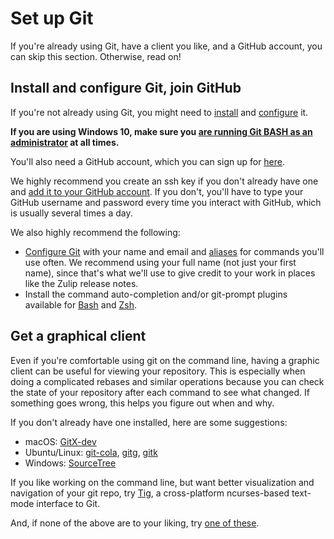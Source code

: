 # Set up Git

If you're already using Git, have a client you like, and a GitHub account, you
can skip this section. Otherwise, read on!

## Install and configure Git, join GitHub

If you're not already using Git, you might need to [install][gitbook-install]
and [configure][gitbook-setup] it.

**If you are using Windows 10, make sure you [are running Git BASH as an
administrator][git-bash-admin] at all times.**

You'll also need a GitHub account, which you can sign up for
[here][github-join].

We highly recommend you create an ssh key if you don't already have
one and [add it to your GitHub account][github-help-add-ssh-key].  If
you don't, you'll have to type your GitHub username and password every
time you interact with GitHub, which is usually several times a day.

We also highly recommend the following:

- [Configure Git][gitbook-config] with your name and email and
  [aliases][gitbook-aliases] for commands you'll use often.  We
  recommend using your full name (not just your first name), since
  that's what we'll use to give credit to your work in places like the
  Zulip release notes.
- Install the command auto-completion and/or git-prompt plugins available for
  [Bash][gitbook-other-envs-bash] and [Zsh][gitbook-other-envs-zsh].

## Get a graphical client

Even if you're comfortable using git on the command line, having a graphic
client can be useful for viewing your repository. This is especially when doing
a complicated rebases and similar operations because you can check the state of
your repository after each command to see what changed. If something goes
wrong, this helps you figure out when and why.

If you don't already have one installed, here are some suggestions:

- macOS: [GitX-dev][gitgui-gitxdev]
- Ubuntu/Linux: [git-cola][gitgui-gitcola], [gitg][gitgui-gitg], [gitk][gitgui-gitk]
- Windows: [SourceTree][gitgui-sourcetree]

If you like working on the command line, but want better visualization and
navigation of your git repo, try [Tig][tig], a cross-platform ncurses-based
text-mode interface to Git.

And, if none of the above are to your liking, try [one of these][gitbook-guis].

[git-bash-admin]: ../development/setup-vagrant.md#running-git-bash-as-an-administrator
[gitbook-aliases]: https://git-scm.com/book/en/v2/Git-Basics-Git-Aliases
[gitbook-config]: https://git-scm.com/book/en/v2/Customizing-Git-Git-Configuration
[gitbook-guis]: https://git-scm.com/downloads/guis
[gitbook-install]: https://git-scm.com/book/en/v2/Getting-Started-Installing-Git
[github-join]: https://github.com/join
[gitbook-setup]: https://git-scm.com/book/en/v2/Getting-Started-First-Time-Git-Setup
[gitbook-other-envs-bash]: https://git-scm.com/book/en/v2/Git-in-Other-Environments-Git-in-Bash
[gitbook-other-envs-zsh]: https://git-scm.com/book/en/v2/Git-in-Other-Environments-Git-in-Zsh
[gitgui-gitcola]: http://git-cola.github.io/
[gitgui-gitg]: https://wiki.gnome.org/Apps/Gitg
[gitgui-gitk]: https://git-scm.com/docs/gitk
[gitgui-gitxdev]: https://rowanj.github.io/gitx/
[gitgui-sourcetree]: https://www.sourcetreeapp.com/
[github-help-add-ssh-key]: https://help.github.com/en/articles/adding-a-new-ssh-key-to-your-github-account
[tig]: http://jonas.nitro.dk/tig/
